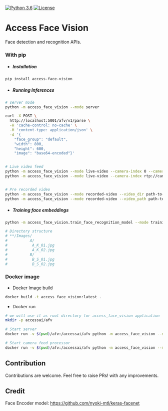 [![Python 3.6](https://img.shields.io/badge/python-3.6-blue.svg)](https://www.python.org/downloads/release/python-360/)
[![License](https://img.shields.io/badge/License-Apache%202.0-blue.svg)](https://opensource.org/licenses/Apache-2.0)

# Access Face Vision

Face detection and recognition APIs.

### With pip
 - ##### Installation
```bash
pip install access-face-vision
```

- ##### Running Inferences
```bash
# server mode
python -m access_face_vision --mode server

curl -X POST \
  http://localhost:5001/afv/v1/parse \
  -H 'cache-control: no-cache' \
  -H 'content-type: application/json' \
  -d '{
	"face_group": "default",
	"width": 800,
	"height": 600,
	"image": "base64-encoded"}'


# Live video feed
python -m access_face_vision --mode live-video --camera-index 0 --camera_wait 25
python -m access_face_vision --mode live-video --camera-index rtp://camera-url


# Pre recorded video
python -m access_face_vision --mode recorded-video --video_dir path-to-video-directory 
python -m access_face_vision --mode recorded-video --video_path path-to-video-file 
```

- ##### Training face embeddings
```bash
python -m access_face_vision.train_face_recognition_model --mode training --img_dir path-to-image-directory

# Directory structure
# **/Images/
#          A/
#           A_K_01.jpg
#           A_K_02.jpg
#          B/
#           B_S_01.jpg
#           B_S_02.jpg

```


### Docker image

- Docker Image build
```bash
docker build -t access_face_vision:latest .
```

 - Docker run
 ```bash
# we will use it as root directory for access_face_vision application
mkdir -p accessai/afv

# Start server
docker run -v $(pwd)/afv:/accessai/afv python -m access_face_vision --mode server

# Start camera feed processor
docker run -v $(pwd)/afv:/accessai/afv python -m access_face_vision --mode server
```

## Contribution
 Contributions are welcome. Feel free to raise PRs! with any improvements.


## Credit
Face Encoder model: https://github.com/nyoki-mtl/keras-facenet